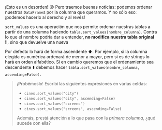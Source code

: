 ¡Esto es un desorden! :rage: Pero traemos buenas noticias: podemos ordenar nuestros `DataFrame`s por la columna que queramos. Y no sólo eso: ¡podemos hacerlo al derecho y al revés!

`sort_values` es una operación que nos permite ordenar nuestras tablas a partir de una columna haciendo `tabla.sort_values(nombre_columna)`. Contra lo que el nombre podría dar a entender, **no modifica nuestra tabla original** :bangbang:, sino que devuelve una nueva

Por defecto lo hará de forma ascendente :arrow_up:. Por ejemplo, si la columna elegida es numérica ordenará de menor a mayor, pero si es de strings lo hará en orden alfabético.  Si en cambio queremos que el ordenamiento sea descendente :arrow_down: debemos hacer `tabla.sort_values(nombre_columna, ascending=False)`. 


> ¡Probémoslo! Escribí las siguientes expresiones en varias celdas:
>
> * `cines.sort_values("city")`
> * `cines.sort_values("city", ascending=False)`
> * `cines.sort_values("screens")`
> * `cines.sort_values("screens", ascending=False)`
>
> Además, prestá atención a lo que pasa con la _primera columna_, ¿qué sucede con ella?
